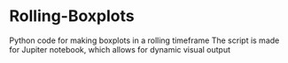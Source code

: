 # Rolling-Boxplots
Python code for making boxplots in a rolling timeframe
The script is made for Jupiter notebook, which allows for dynamic visual output
